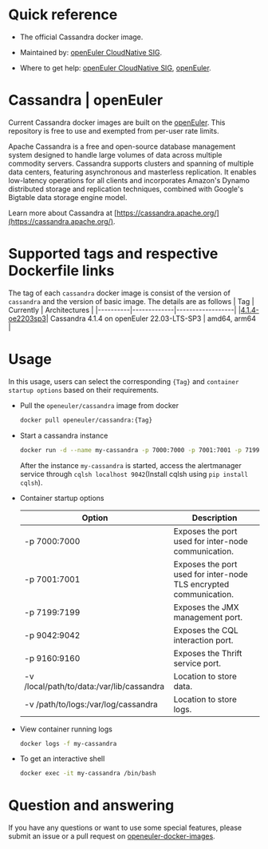 # Quick reference

- The official Cassandra docker image.

- Maintained by: [openEuler CloudNative SIG](https://gitee.com/openeuler/cloudnative).

- Where to get help: [openEuler CloudNative SIG](https://gitee.com/openeuler/cloudnative), [openEuler](https://gitee.com/openeuler/community).

# Cassandra | openEuler
Current Cassandra docker images are built on the [openEuler](https://repo.openeuler.org/). This repository is free to use and exempted from per-user rate limits.

Apache Cassandra is a free and open-source database management system designed to handle large volumes of data across multiple commodity servers. Cassandra supports clusters and spanning of multiple data centers, featuring asynchronous and masterless replication. It enables low-latency operations for all clients and incorporates Amazon's Dynamo distributed storage and replication techniques, combined with Google's Bigtable data storage engine model.

Learn more about Cassandra at [https://cassandra.apache.org/](https://cassandra.apache.org/).

# Supported tags and respective Dockerfile links
The tag of each `cassandra` docker image is consist of the version of `cassandra` and the version of basic image. The details are as follows
|    Tag   |  Currently  |   Architectures  |
|----------|-------------|------------------|
|[4.1.4-oe2203sp3](https://gitee.com/openeuler/openeuler-docker-images/blob/master/Database/cassandra/4.1.1/22.03-lts-sp3/Dockerfile)| Cassandra 4.1.4 on openEuler 22.03-LTS-SP3 | amd64, arm64 |

# Usage
In this usage, users can select the corresponding `{Tag}` and `container startup options` based on their requirements.

- Pull the `openeuler/cassandra` image from docker

	```bash
	docker pull openeuler/cassandra:{Tag}
	```

- Start a cassandra instance

	```bash
	docker run -d --name my-cassandra -p 7000:7000 -p 7001:7001 -p 7199:7199 -p 9042:9042 -p 9160:9160 openeuler/cassandra:{Tag}
	```
	After the instance `my-cassandra` is started, access the alertmanager service through `cqlsh localhost 9042`(Install cqlsh using `pip install cqlsh`).

- Container startup options

	| Option | Description |
    |--|--|
    | -p 7000:7000 | Exposes the port used for inter-node communication. |
    | -p 7001:7001 | Exposes the port used for inter-node TLS encrypted communication. |
    | -p 7199:7199 | Exposes the JMX management port. |
    | -p 9042:9042 | Exposes the CQL interaction port. |
    | -p 9160:9160 | Exposes the Thrift service port. |
    | -v /local/path/to/data:/var/lib/cassandra	| Location to store data. |
    | -v /path/to/logs:/var/log/cassandra | Location to store logs.  |

- View container running logs

	```bash
	docker logs -f my-cassandra
	```

- To get an interactive shell

	```bash
	docker exec -it my-cassandra /bin/bash
	```
	
# Question and answering
If you have any questions or want to use some special features, please submit an issue or a pull request on [openeuler-docker-images](https://gitee.com/openeuler/openeuler-docker-images).